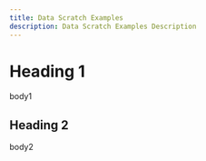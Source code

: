 ```yaml
---
title: Data Scratch Examples
description: Data Scratch Examples Description
---
```


# Heading 1

body1

## Heading 2

body2
